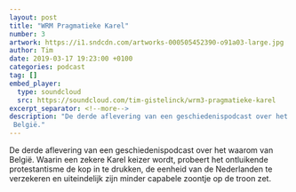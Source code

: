 ```yaml
---
layout: post
title: "WRM Pragmatieke Karel"
number: 3
artwork: https://i1.sndcdn.com/artworks-000505452390-o91a03-large.jpg
author: Tim
date: 2019-03-17 19:23:00 +0100
categories: podcast
tag: []
embed_player:
  type: soundcloud
  src: https://soundcloud.com/tim-gistelinck/wrm3-pragmatieke-karel
excerpt_separator: <!--more-->
description: "De derde aflevering van een geschiedenispodcast over het waarom van 
 België."
---
```

De derde aflevering van een geschiedenispodcast over het waarom van 
 België. Waarin een zekere Karel keizer wordt, probeert het ontluikende protestantisme de kop in te drukken, de eenheid van de Nederlanden te verzekeren en uiteindelijk zijn minder capabele zoontje op de troon zet.